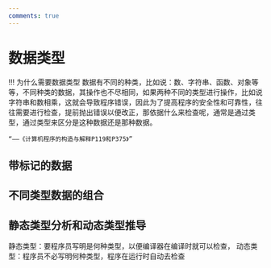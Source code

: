 ```yaml
---
comments: true
---
```


# 数据类型

!!! 为什么需要数据类型
	数据有不同的种类，比如说：数、字符串、函数、对象等等，不同种类的数据，其操作也不尽相同，如果两种不同的类型进行操作，比如说字符串和数相乘，这就会导致程序错误，因此为了提高程序的安全性和可靠性，往往需要进行检查，提前抛出错误以便改正，那依据什么来检查呢，通常是通过类型，通过类型来区分是这种数据还是那种数据。

	“——《计算机程序的构造与解释P119和P375》”

## 带标记的数据

## 不同类型数据的组合

## 静态类型分析和动态类型推导

静态类型：要程序员写明是何种类型，以便编译器在编译时就可以检查，
动态类型：程序员不必写明何种类型，程序在运行时自动去检查